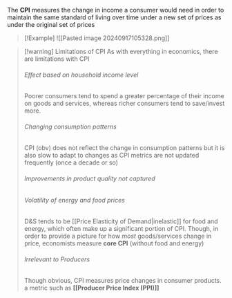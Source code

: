 The **CPI** measures the change in income a consumer would need in order to maintain the same standard of living over time under a new set of prices as under the original set of prices

> [!Example]
> ![[Pasted image 20240917105328.png]]

> [!warning] Limitations of CPI
As with everything in economics, there are limitations with CPI
> ###### Effect based on household income level
> Poorer consumers tend to spend a greater percentage of their income on goods and services, whereas richer consumers tend to save/invest more.
> ###### Changing consumption patterns
> CPI (obv) does not reflect the change in consumption patterns but it is also slow to adapt to changes as CPI metrics are not updated frequently (once a decade or so)
> ###### Improvements in product quality not captured
> ###### Volatility of energy and food prices
> D&S tends to be [[Price Elasticity of Demand|inelastic]] for food and energy, which often make up a significant portion of CPI. Though, in order to provide a picture for how *most* goods/services change in price, economists measure **core CPI** (without food and energy)
> ###### Irrelevant to Producers
> Though obvious, CPI measures price changes in consumer products. a metric such as **[[Producer Price Index (PPI)]]** 

